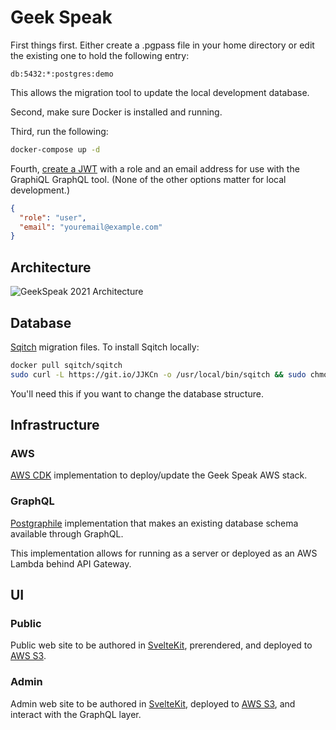 # Geek Speak

First things first. Either create a .pgpass file in your home directory or
edit the existing one to hold the following entry:

```
db:5432:*:postgres:demo
```

This allows the migration tool to update the local development database.

Second, make sure Docker is installed and running.

Third, run the following:

```sh
docker-compose up -d
```

Fourth, [create a JWT](https://jwt.io/) with a role and an email address for use with the GraphiQL GraphQL tool. (None of the other options matter for local development.)

```json
{
  "role": "user",
  "email": "youremail@example.com"
}
```

## Architecture

![GeekSpeak 2021 Architecture](http://www.plantuml.com/plantuml/proxy?cache=no&src=https://raw.github.com/ttfkam/gs2021/master/docs/architecture.puml)

## Database

[Sqitch](https://sqitch.org/docs/manual/sqitchtutorial/) migration files. To
install Sqitch locally:

```sh
docker pull sqitch/sqitch
sudo curl -L https://git.io/JJKCn -o /usr/local/bin/sqitch && sudo chmod +x /usr/local/bin/sqitch
```

You'll need this if you want to change the database structure.

## Infrastructure

### AWS

[AWS CDK](https://docs.aws.amazon.com/cdk/latest/guide/getting_started.html) implementation to deploy/update the Geek Speak AWS stack.

### GraphQL

[Postgraphile](https://www.graphile.org/postgraphile/) implementation that makes an existing database schema available through GraphQL.

This implementation allows for running as a server or deployed as an AWS Lambda behind API Gateway.

## UI

### Public

Public web site to be authored in [SvelteKit](https://kit.svelte.dev/docs), prerendered, and deployed to [AWS S3](https://aws.amazon.com/s3/).

### Admin

Admin web site to be authored in [SvelteKit](https://kit.svelte.dev/docs), deployed to [AWS S3](https://aws.amazon.com/s3/), and interact with the GraphQL layer.
